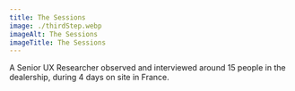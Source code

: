 ```yaml
---
title: The Sessions 
image: ./thirdStep.webp 
imageAlt: The Sessions 
imageTitle: The Sessions 
--- 
```


A Senior UX Researcher observed and interviewed around 15 people in the dealership, during 4 days on site in France. 